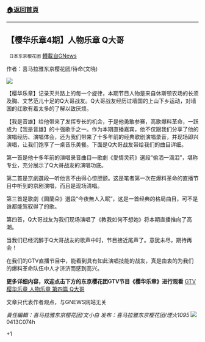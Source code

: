 ###  [:house:返回首頁](https://github.com/ourhimalayas/txt)
---

## 【樱华乐章4期】人物乐章 Q大哥
` 日本东京樱花团` [轉載自GNews](https://gnews.org/zh-hans/1091383/)

作者：喜马拉雅东京樱花团/待命(文晓)

![](https://lh4.googleusercontent.com/pGdT6g4_xpczEYcSqOVohgMieXa42UskkaId3W8ttR3Hm4GIMKX_5JVmFJhASkISMD80aGSosnamncbxLFJgD4d97eCcK5hhMkLWOphURfey3idCqenq1j2TP8Cs9NDb878s82bm)

【樱华乐章】记录灭共路上的每一个旋律，本期节目人物是来自休斯顿农场的长须及胸、文艺范儿十足的Q大哥战友。Q大哥战友经历过墙国的上山下乡运动，对墙国的红歌有着太多的了解以致厌烦。

【我是音雄】给他带来了发挥专长的机会，于是他勇敢参赛，高歌爆料革命，一跃成为【我是音雄】的十强歌手之一。作为本期直播嘉宾，他不仅跟我们分享了他的演唱经历、演唱体会，还为我们带来了十多年前的经典歌剧演唱录音，并现场即兴演唱，让我们饱享了一桌音乐美餐。下面是Q大哥战友带给我们的曲目详细。

第一首是他十多年前的演唱录音曲目—歌劇《愛情灵药》選段”偷洒一滴泪”，堪称专业，充分展示了Q大哥战友的演唱功底。

第二首是京劇選段—听他言不由得心惊胆颤。这是笔者第一次在爆料革命的直播节目中听到的京剧演唱，而且是现场清唱。

第三首是歌劇《圖蘭朵》選段“今夜無人入眠”，这是一首经典的格局曲目，可不是谁都能驾驭得了的歌。

第四首，Q大哥战友为我们现场演唱了《教我如何不想她》将本期直播推向了高潮。

当我们已经沉醉于Q大哥战友的歌声中时，节目接近尾声了。意犹未尽，期待再会！

在我们的GTV直播节目中，能看到具有如此演唱技能的战友，真是由衷的为我们的爆料革命队伍中人才济济而感到高兴。



**更多详细内容，欢迎点击下方的东京樱花团GTV节目《樱华乐章》进行观看**
[GTV 樱华乐章 人物乐章 第四篇 Q大哥](https://gtv.org/video/id=606bb2956e11a756edd924eb)



文章只代表作者观点，与GNEWS网站无关

*責任編輯：喜马拉雅东京樱花团/文小白
发布：喜马拉雅东京樱花团/煙火1095*
![]()![](https://gnews.org/wp-content/uploads/2021/04/二维码-1.jpg)
0413C074h

+1
